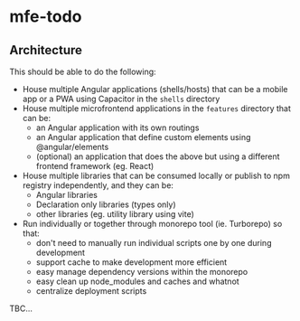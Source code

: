 # mfe-todo

## Architecture

This should be able to do the following:

- House multiple Angular applications (shells/hosts) that can be a mobile app or a PWA using Capacitor in the `shells` directory
- House multiple microfrontend applications in the `features` directory that can be:
  - an Angular application with its own routings
  - an Angular application that define custom elements using @angular/elements
  - (optional) an application that does the above but using a different frontend framework (eg. React)
- House multiple libraries that can be consumed locally or publish to npm registry independently, and they can be:
  - Angular libraries
  - Declaration only libraries (types only)
  - other libraries (eg. utility library using vite)
- Run individually or together through monorepo tool (ie. Turborepo) so that:
  - don't need to manually run individual scripts one by one during development
  - support cache to make development more efficient
  - easy manage dependency versions within the monorepo
  - easy clean up node_modules and caches and whatnot
  - centralize deployment scripts

TBC...
